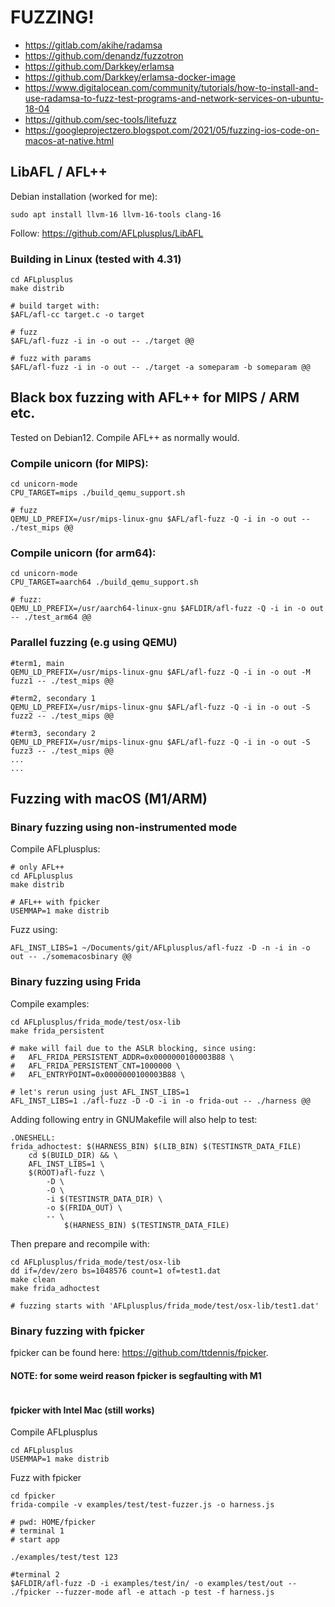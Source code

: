 # FUZZING!

* https://gitlab.com/akihe/radamsa
* https://github.com/denandz/fuzzotron
* https://github.com/Darkkey/erlamsa
* https://github.com/Darkkey/erlamsa-docker-image
* https://www.digitalocean.com/community/tutorials/how-to-install-and-use-radamsa-to-fuzz-test-programs-and-network-services-on-ubuntu-18-04
* https://github.com/sec-tools/litefuzz
* https://googleprojectzero.blogspot.com/2021/05/fuzzing-ios-code-on-macos-at-native.html

## LibAFL / AFL++
Debian installation (worked for me):

```
sudo apt install llvm-16 llvm-16-tools clang-16
```

Follow: https://github.com/AFLplusplus/LibAFL

### Building in Linux (tested with 4.31)

```
cd AFLplusplus
make distrib

# build target with:
$AFL/afl-cc target.c -o target

# fuzz
$AFL/afl-fuzz -i in -o out -- ./target @@

# fuzz with params
$AFL/afl-fuzz -i in -o out -- ./target -a someparam -b someparam @@
```

## Black box fuzzing with AFL++ for MIPS / ARM etc.

Tested on Debian12. Compile AFL++ as normally would.

### Compile unicorn (for MIPS):
```
cd unicorn-mode
CPU_TARGET=mips ./build_qemu_support.sh

# fuzz
QEMU_LD_PREFIX=/usr/mips-linux-gnu $AFL/afl-fuzz -Q -i in -o out -- ./test_mips @@ 
```

### Compile unicorn (for arm64):
```
cd unicorn-mode
CPU_TARGET=aarch64 ./build_qemu_support.sh

# fuzz:
QEMU_LD_PREFIX=/usr/aarch64-linux-gnu $AFLDIR/afl-fuzz -Q -i in -o out -- ./test_arm64 @@
```

### Parallel fuzzing (e.g using QEMU)
```
#term1, main
QEMU_LD_PREFIX=/usr/mips-linux-gnu $AFL/afl-fuzz -Q -i in -o out -M fuzz1 -- ./test_mips @@

#term2, secondary 1
QEMU_LD_PREFIX=/usr/mips-linux-gnu $AFL/afl-fuzz -Q -i in -o out -S fuzz2 -- ./test_mips @@

#term3, secondary 2
QEMU_LD_PREFIX=/usr/mips-linux-gnu $AFL/afl-fuzz -Q -i in -o out -S fuzz3 -- ./test_mips @@
...
...
```

## Fuzzing with macOS (M1/ARM)

### Binary fuzzing using non-instrumented mode

Compile AFLplusplus:
```
# only AFL++
cd AFLplusplus
make distrib

# AFL++ with fpicker
USEMMAP=1 make distrib
```

Fuzz using:
```
AFL_INST_LIBS=1 ~/Documents/git/AFLplusplus/afl-fuzz -D -n -i in -o out -- ./somemacosbinary @@
```

### Binary fuzzing using Frida
Compile examples:
```
cd AFLplusplus/frida_mode/test/osx-lib
make frida_persistent

# make will fail due to the ASLR blocking, since using:
# 	AFL_FRIDA_PERSISTENT_ADDR=0x0000000100003B88 \
#	AFL_FRIDA_PERSISTENT_CNT=1000000 \
#	AFL_ENTRYPOINT=0x0000000100003B88 \

# let's rerun using just AFL_INST_LIBS=1
AFL_INST_LIBS=1 ./afl-fuzz -D -O -i in -o frida-out -- ./harness @@
```

Adding following entry in GNUMakefile will also help to test:
```
.ONESHELL:
frida_adhoctest: $(HARNESS_BIN) $(LIB_BIN) $(TESTINSTR_DATA_FILE)
	cd $(BUILD_DIR) && \
	AFL_INST_LIBS=1 \
	$(ROOT)afl-fuzz \
		-D \
		-O \
		-i $(TESTINSTR_DATA_DIR) \
		-o $(FRIDA_OUT) \
		-- \
			$(HARNESS_BIN) $(TESTINSTR_DATA_FILE)

```

Then prepare and recompile with:
```
cd AFLplusplus/frida_mode/test/osx-lib
dd if=/dev/zero bs=1048576 count=1 of=test1.dat
make clean
make frida_adhoctest

# fuzzing starts with 'AFLplusplus/frida_mode/test/osx-lib/test1.dat'
```

### Binary fuzzing with fpicker
fpicker can be found here: https://github.com/ttdennis/fpicker.

#### NOTE: for some weird reason fpicker is segfaulting with M1
```
```


#### fpicker with Intel Mac (still works)
Compile AFLplusplus
```
cd AFLplusplus
USEMMAP=1 make distrib
```

Fuzz with fpicker
```
cd fpicker
frida-compile -v examples/test/test-fuzzer.js -o harness.js

# pwd: HOME/fpicker
# terminal 1
# start app

./examples/test/test 123

#terminal 2
$AFLDIR/afl-fuzz -D -i examples/test/in/ -o examples/test/out -- ./fpicker --fuzzer-mode afl -e attach -p test -f harness.js
```
